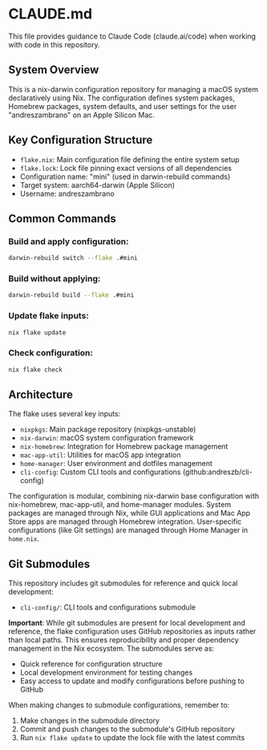 # CLAUDE.md

This file provides guidance to Claude Code (claude.ai/code) when working with code in this repository.

## System Overview

This is a nix-darwin configuration repository for managing a macOS system declaratively using Nix. The configuration defines system packages, Homebrew packages, system defaults, and user settings for the user "andreszambrano" on an Apple Silicon Mac.

## Key Configuration Structure

- `flake.nix`: Main configuration file defining the entire system setup
- `flake.lock`: Lock file pinning exact versions of all dependencies
- Configuration name: "mini" (used in darwin-rebuild commands)
- Target system: aarch64-darwin (Apple Silicon)
- Username: andreszambrano

## Common Commands

### Build and apply configuration:
```bash
darwin-rebuild switch --flake .#mini
```

### Build without applying:
```bash
darwin-rebuild build --flake .#mini
```

### Update flake inputs:
```bash
nix flake update
```

### Check configuration:
```bash
nix flake check
```

## Architecture

The flake uses several key inputs:
- `nixpkgs`: Main package repository (nixpkgs-unstable)
- `nix-darwin`: macOS system configuration framework
- `nix-homebrew`: Integration for Homebrew package management
- `mac-app-util`: Utilities for macOS app integration
- `home-manager`: User environment and dotfiles management
- `cli-config`: Custom CLI tools and configurations (github:andreszb/cli-config)

The configuration is modular, combining nix-darwin base configuration with nix-homebrew, mac-app-util, and home-manager modules. System packages are managed through Nix, while GUI applications and Mac App Store apps are managed through Homebrew integration. User-specific configurations (like Git settings) are managed through Home Manager in `home.nix`.

## Git Submodules

This repository includes git submodules for reference and quick local development:
- `cli-config/`: CLI tools and configurations submodule

**Important**: While git submodules are present for local development and reference, the flake configuration uses GitHub repositories as inputs rather than local paths. This ensures reproducibility and proper dependency management in the Nix ecosystem. The submodules serve as:
- Quick reference for configuration structure
- Local development environment for testing changes
- Easy access to update and modify configurations before pushing to GitHub

When making changes to submodule configurations, remember to:
1. Make changes in the submodule directory
2. Commit and push changes to the submodule's GitHub repository
3. Run `nix flake update` to update the lock file with the latest commits